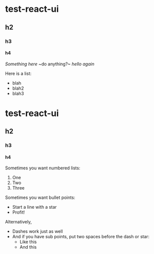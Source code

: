 # test-react-ui
## h2
### h3
#### h4
*Something here*
~do anything?~
_hello again_

Here is a list:
* blah
* blah2
* blah3

<h1>test-react-ui</h1>
<h2>h2</h2>
<h3>h3</h3>
<h4>h4</h4>

Sometimes you want numbered lists:

1. One
2. Two
3. Three

Sometimes you want bullet points:

* Start a line with a star
* Profit!

Alternatively,

- Dashes work just as well
- And if you have sub points, put two spaces before the dash or star:
  - Like this
  - And this